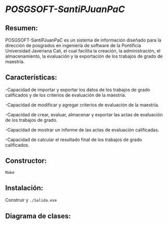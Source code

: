# **_POSGSOFT-SantiPJuanPaC_**

Resumen:
--------

POSGSOFT-SantiPJuanPaC es un sistema de información diseñado para la dirección de posgrados en ingeniería de software de la Pontificia Universidad Javeriana Cali, el cual facilita la creación, la administración, el almacenamiento, la evaluación y la exportación de los trabajos de grado de maestría.

Características:
----------------

-Capacidad de importar y exportar los datos de los trabajos de grado calificados y de los criterios de evaluación de la maestría.

-Capacidad de modificar y agregar criterios de evaluación de la maestría.

-Capacidad de crear, evaluar, almacenar y exportar las actas de evaluación de los trabajos de grado.

-Capacidad de mostrar un informe de las actas de evaluación calificadas.

-Capacidad de calcular el resultado final de los trabajos de grado calificados.

Constructor:
------------

`Make`

Instalación:
------------

Construir y `./Salida.exe`

Diagrama de clases:
-------------------

